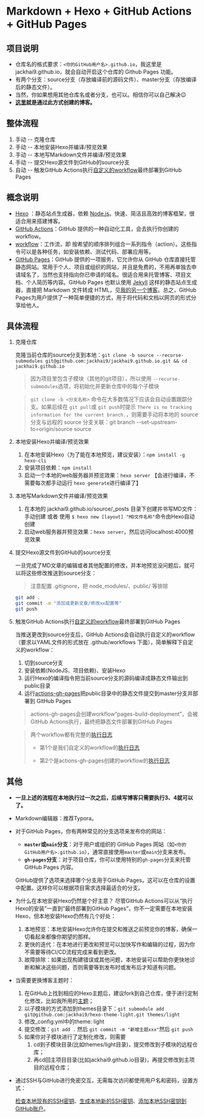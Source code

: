 # Markdown + Hexo + GitHub Actions + GitHub Pages

## 项目说明

- 仓库名的格式要求：`<你的GitHub用户名>.github.io`，我这里是jackhai9.github.io，就会自动开启这个仓库的 Github Pages 功能。
- 有两个分支：source分支（存放编译前的源码文件）、master分支（存放编译后的静态文件）。
- 当然，你如果想用其他仓库名或者分支，也可以。相信你可以自己解决😉
- **[这里](https://jackhai9.github.io)就是通过此方式创建的博客。**

## 整体流程

1. 手动 -- 克隆仓库
2. 手动 -- 本地安装Hexo并编译/预览效果
2. 手动 -- 本地写Markdown文件并编译/预览效果
4. 手动 -- 提交Hexo源文件到GitHub的source分支
5. 自动 -- 触发GitHub Actions执行[自定义的workflow](https://github.com/jackhai9/jackhai9.github.io/blob/source/.github/workflows/hexo-deploy.yml)最终部署到GitHub Pages

## 概念说明

- [Hexo](https://github.com/hexojs/hexo) ：静态站点生成器，依赖 [Node.js](https://nodejs.cn/)。快速、简洁且高效的博客框架，很适合用来搭建博客。
- [GitHub Actions](https://docs.github.com/en/actions)：GitHub 提供的一种自动化工具，会去执行你创建的 workflow。
- [workflow](https://docs.github.com/en/actions/using-workflows/about-workflows)：工作流，即 按希望的顺序排列组合一系列指令（action）。这些指令可以是各种任务，如安装依赖、测试代码、部署应用等。
- [GitHub Pages](https://pages.github.com/)：GitHub 提供的一项服务，它允许你从 GitHub 仓库直接托管静态网站。常用于个人、项目或组织的网站，并且是免费的，不用再单独去申请域名了，当然也支持指向你已申请的域名。很适合用来托管博客、项目文档、个人简历等内容。GitHub Pages 也默认使用 [Jekyll](https://github.com/jekyll/jekyll) 这样的静态站点生成器，直接把 Markdown 文件转成 HTML，见[我的另一个博客](https://github.com/jackhai9/blog)。总之，GitHub Pages为用户提供了一种简单便捷的方式，用于将代码和文档以网页的形式分享给他人。

## 具体流程

1. 克隆仓库

   克隆当前仓库的source分支到本地：`git clone -b source --recurse-submodules git@github.com:jackhai9/jackhai9.github.io.git && cd jackhai9.github.io`

   > 因为项目里包含子模块（其他的git项目），所以使用 `--recurse-submodules`选项，将初始化并更新仓库中的每个子模块

   > `git clone -b <分支名称>` 命令在大多数情况下应该会自动设置跟踪分支。如果后续在 `git pull`或 `git push`时提示 `There is no tracking information for the current branch.`，则需要手动将本地的 source 分支与远程的 source 分支关联：git branch --set-upstream-to=origin/source source

2. 本地安装Hexo并编译/预览效果

   1. 在本地安装Hexo（为了能在本地预览，建议安装）：`npm install -g hexo-cli`
   2. 安装项目依赖：`npm install`
   3. 启动一个本地的web服务器并预览效果：`hexo server` 【会进行编译，不需要每次都手动运行 `hexo generate`进行编译了】

4. 本地写Markdown文件并编译/预览效果

   1. 在本地的 jackhai9.github.io/source/_posts 目录下创建并书写MD文件：手动创建 或者 使用 `$ hexo new [layout] "MD文件名称"`命令由Hexo自动创建
   2. 启动web服务器并预览效果：`hexo server`，然后访问localhost:4000预览效果
   
4. 提交Hexo源文件到GitHub的source分支

   一旦完成了MD文章的编辑或者其他配置的修改，并本地预览没问题后，就可以将这些修改推送到source分支：

   > 注意配置 .gitignore，把 node_modules/、public/ 等排除

   ```bash
   git add .
   git commit -m "添加或更新文章/修改xx配置等"
   git push
   ```

5. 触发GitHub Actions执行[自定义的workflow](https://github.com/jackhai9/jackhai9.github.io/blob/source/.github/workflows/hexo-deploy.yml)最终部署到GitHub Pages

   当推送更改到source分支后，GitHub Actions会自动执行自定义的workflow（要求以YAML文件的形式放在 .github/workflows 下面），简单解释下自定义的workflow：

   1. 切到source分支
   2. 安装依赖(NodeJS、项目依赖)、安装Hexo
   3. 运行Hexo的编译指令把当前source分支的源码编译成静态文件输出到public目录
   4. 运行[actions-gh-pages](https://github.com/peaceiris/actions-gh-pages)把public目录中的静态文件提交到master分支并部署到 GitHub Pages
   
   > actions-gh-pages会创建workflow“pages-build-deployment”，会被GitHub Actions执行，最终把静态文件部署到GitHub Pages
   
   > 两个workflow都有完整的[执行日志](https://github.com/jackhai9/jackhai9.github.io/actions)
   >
   > - 第1个是我们自定义的workflow的[执行日志](https://github.com/jackhai9/jackhai9.github.io/actions/workflows/hexo-deploy.yml)
   >
   > - 第2个是actions-gh-pages创建的workflow的[执行日志](https://github.com/jackhai9/jackhai9.github.io/actions/workflows/pages/pages-build-deployment)

## 其他

- **一旦上述的流程在本地执行过一次之后，后续写博客只需要执行3、4就可以了。**

- Markdown编辑器：推荐Typora。

- 对于GitHub Pages，你有两种常见的分支选项来发布你的网站：

  - **`master`或`main`分支**：对于用户或组织的 GitHub Pages 网站（如`<你的GitHub用户名>.github.io`），通常直接使用`master`或`main`分支来发布。
  - **`gh-pages`分支**：对于项目仓库，你可以使用特别的`gh-pages`分支来托管 GitHub Pages 内容。

  GitHub提供了选项来选择哪个分支用于GitHub Pages，这可以在仓库的设置中配置。这样你可以根据项目需求选择最适合的分支。

- 为什么在本地安装Hexo仍然是个好主意？ 尽管GitHub Actions可以从“执行Hexo的安装”一直到“最终部署到GitHub Pages”，你不一定需要在本地安装Hexo，但本地安装Hexo仍然有几个好处：
  
  1. 本地预览：本地安装Hexo允许你在提交和推送之前预览你的博客，确保一切看起来都像你期望的那样。
  2. 更快的迭代：在本地进行更改和预览可以加快写作和编辑的过程，因为你不需要等待CI/CD流程完成来看到更改。
  3. 故障排除：如果出现构建错误或其他问题，本地安装可以帮助你更快地诊断和解决这些问题，否则需要等到发布时或发布后才知道有问题。
  
- 当需要更换博客主题时：
  
  1. 在GitHub上找到相应的Hexo主题后，建议fork到自己仓库，便于进行定制化修改，比如我所用的[主题](https://github.com/jackhai9/hexo-theme-light)；
  2. 以子模块的方式添加到themes目录下：`git submodule add git@github.com:jackhai9/hexo-theme-light.git themes/light`
  3. 修改_config.yml中的theme: light
  4. 提交修改：`git add .` 然后 `git commit -m "新增主题xxx"`然后 `git push`
  5. 如果你对子模块进行了定制化修改，则需要
     1. cd到子模块目录(比如themes/light目录)，提交修改到子模块的远程仓库；
     2. 再cd回主项目目录(比如jackhai9.github.io目录)，再提交修改到主项目的远程仓库；
  
- 通过SSH与GitHub进行免密交互，无需每次访问都使用用户名和密码，设置方式：
  
  [检查本地现有的SSH密钥](https://docs.github.com/zh/authentication/connecting-to-github-with-ssh/checking-for-existing-ssh-keys)、[生成本地新的SSH密钥](https://docs.github.com/zh/authentication/connecting-to-github-with-ssh/generating-a-new-ssh-key-and-adding-it-to-the-ssh-agent)、[添加本地SSH密钥到GitHub账户](https://docs.github.com/zh/authentication/connecting-to-github-with-ssh/adding-a-new-ssh-key-to-your-github-account)。



